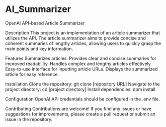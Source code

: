 # AI_Summarizer
OpenAI API-based Article Summarizer

Description
This project is an implementation of an article summarizer that utilizes the API. The article summarizer aims to provide concise and coherent summaries of lengthy articles, allowing users to quickly grasp the main points and key information.

Features
Summarizes articles.
Provides clear and concise summaries for improved readability.
Handles complex and lengthy articles effectively.
Easy-to-use interface for inputting article URLs.
Displays the summarized article for easy reference.

Installation
Clone the repository: git clone [repository URL]
Navigate to the project directory: cd [project directory]
Install dependencies: npm install


Configuration
OpenAI API credentials should be configured in the .env file.

Contributing
Contributions are welcome! If you find any issues or have suggestions for improvements, please create a pull request or submit an issue in the repository.

